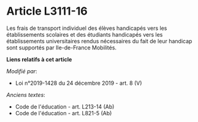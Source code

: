 # Article L3111-16

Les frais de transport individuel des élèves handicapés vers les établissements scolaires et des étudiants handicapés vers
les établissements universitaires rendus nécessaires du fait de leur handicap sont supportés par Ile-de-France Mobilités.

**Liens relatifs à cet article**

_Modifié par_:

  - Loi n°2019-1428 du 24 décembre 2019 - art. 8 (V)

_Anciens textes_:

  - Code de l'éducation - art. L213-14 (Ab)
  - Code de l'éducation - art. L821-5 (Ab)

